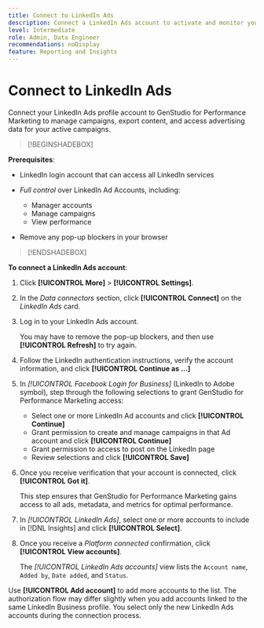 ```yaml
---
title: Connect to LinkedIn Ads
description: Connect a LinkedIn Ads account to activate and monitor your ads and media with Adobe GenStudio for Performance Marketing.
level: Intermediate
role: Admin, Data Engineer
recommendations: noDisplay
feature: Reporting and Insights
---
```

# Connect to LinkedIn Ads

Connect your LinkedIn Ads profile account to GenStudio for Performance Marketing to manage campaigns, export content, and access advertising data for your active campaigns.

>[!BEGINSHADEBOX]

**Prerequisites**:

- LinkedIn login account that can access all LinkedIn services

- _Full control_ over LinkedIn Ad Accounts, including:

  - Manager accounts
  - Manage campaigns
  - View performance

- Remove any pop-up blockers in your browser

>[!ENDSHADEBOX]

**To connect a LinkedIn Ads account**:

1. Click **[!UICONTROL More]** > **[!UICONTROL Settings]**.

1. In the _Data connectors_ section, click **[!UICONTROL Connect]** on the _LinkedIn Ads_ card.

1. Log in to your LinkedIn Ads account.

   You may have to remove the pop-up blockers, and then use **[!UICONTROL Refresh]** to try again.

1. Follow the LinkedIn authentication instructions, verify the account information, and click **[!UICONTROL Continue as ...]**

1. In _[!UICONTROL Facebook Login for Business]_ (LinkedIn to Adobe symbol), step through the following selections to grant GenStudio for Performance Marketing access:

   - Select one or more LinkedIn Ad accounts and click **[!UICONTROL Continue]**
   - Grant permission to create and manage campaigns in that Ad account and click **[!UICONTROL Continue]**
   - Grant permission to access to post on the LinkedIn page
   - Review selections and click **[!UICONTROL Save]**

1. Once you receive verification that your account is connected, click **[!UICONTROL Got it]**.

   This step ensures that GenStudio for Performance Marketing gains access to all ads, metadata, and metrics for optimal performance.

1. In _[!UICONTROL LinkedIn Ads]_, select one or more accounts to include in [!DNL Insights] and click **[!UICONTROL Select]**.

1. Once you receive a _Platform connected_ confirmation, click **[!UICONTROL View accounts]**.

   The _[!UICONTROL LinkedIn Ads accounts]_ view lists the `Account name`, `Added by`, `Date added`, and `Status`.

Use **[!UICONTROL Add account]** to add more accounts to the list. The authorization flow may differ slightly when you add accounts linked to the same LinkedIn Business profile. You select only the new LinkedIn Ads accounts during the connection process.
